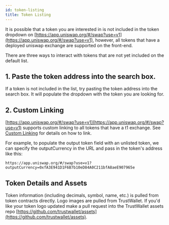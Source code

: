 ```yaml
---
id: token-listing
title: Token Listing
---
```


It is possible that a token you are interested in is not included in the token dropdown on [https://app.uniswap.org/#/swap?use=v1](https://app.uniswap.org/#/swap?use=v1), however, all tokens that have a deployed uniswap exchange are supported on the front-end.

There are three ways to interact with tokens that are not yet included on the default list.

## 1. Paste the token address into the search box.

If a token is not included in the list, try pasting the token address into the search box. It will populate the dropdown with the token you are looking for.

## 2. Custom Linking

[https://app.uniswap.org/#/swap?use=v1](https://app.uniswap.org/#/swap?use=v1) supports custom linking to all tokens that have a t1 exchange. See [Custom Linking](custom-linking) for details on how to link.

For example, to populate the output token field with an unlisted token, we can specify the outputCurrency in the URL and pass in the token's address like this:

`https://app.uniswap.org/#/swap?use=v1?outputCurrency=0xfA3E941D1F6B7b10eD84A0C211bfA8aeE907965e`

## Token Details and Assets

Token information (including decimals, symbol, name, etc.) is pulled from token contracts directly. Logo images are pulled from TrustWallet. If you'd like your token logo updated make a pull request into the TrustWallet assets repo [https://github.com/trustwallet/assets](https://github.com/trustwallet/assets).
